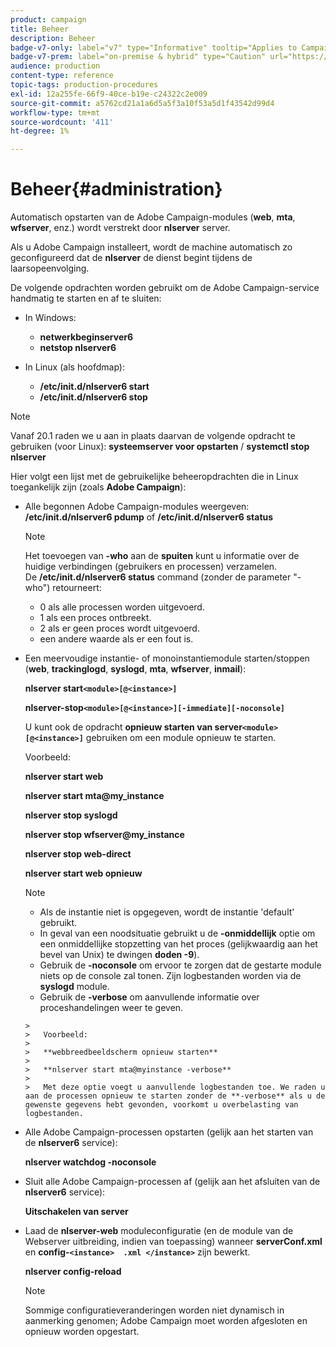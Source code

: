 ```yaml
---
product: campaign
title: Beheer
description: Beheer
badge-v7-only: label="v7" type="Informative" tooltip="Applies to Campaign Classic v7 only"
badge-v7-prem: label="on-premise & hybrid" type="Caution" url="https://experienceleague.adobe.com/docs/campaign-classic/using/installing-campaign-classic/architecture-and-hosting-models/hosting-models-lp/hosting-models.html?lang=en" tooltip="Applies to on-premise and hybrid deployments only"
audience: production
content-type: reference
topic-tags: production-procedures
exl-id: 12a255fe-66f9-40ce-b19e-c24322c2e009
source-git-commit: a5762cd21a1a6d5a5f3a10f53a5d1f43542d99d4
workflow-type: tm+mt
source-wordcount: '411'
ht-degree: 1%

---
```


# Beheer{#administration}



Automatisch opstarten van de Adobe Campaign-modules (**web**, **mta**, **wfserver**, enz.) wordt verstrekt door **nlserver** server.

Als u Adobe Campaign installeert, wordt de machine automatisch zo geconfigureerd dat de **nlserver** de dienst begint tijdens de laarsopeenvolging.

De volgende opdrachten worden gebruikt om de Adobe Campaign-service handmatig te starten en af te sluiten:

* In Windows:

   * **netwerkbeginserver6**
   * **netstop nlserver6**

* In Linux (als hoofdmap):

   * **/etc/init.d/nlserver6 start**
   * **/etc/init.d/nlserver6 stop**

>[!NOTE]
>
>Vanaf 20.1 raden we u aan in plaats daarvan de volgende opdracht te gebruiken (voor Linux): **systeemserver voor opstarten** / **systemctl stop nlserver**

Hier volgt een lijst met de gebruikelijke beheeropdrachten die in Linux toegankelijk zijn (zoals **Adobe Campaign**):

* Alle begonnen Adobe Campaign-modules weergeven: **/etc/init.d/nlserver6 pdump** of **/etc/init.d/nlserver6 status**

   >[!NOTE]
   >
   >Het toevoegen van **-who** aan de **spuiten** kunt u informatie over de huidige verbindingen (gebruikers en processen) verzamelen.\
   >De **/etc/init.d/nlserver6 status** command (zonder de parameter &quot;-who&quot;) retourneert:
   >
   >    * 0 als alle processen worden uitgevoerd.
   >    * 1 als een proces ontbreekt.
   >    * 2 als er geen proces wordt uitgevoerd.
   >    * een andere waarde als er een fout is.


* Een meervoudige instantie- of monoinstantiemodule starten/stoppen (**web**, **trackinglogd**, **syslogd**, **mta**, **wfserver**, **inmail**):

   **nlserver start`<module>[@<instance>]`**

   **nlserver-stop`<module>[@<instance>][-immediate][-noconsole]`**

   U kunt ook de opdracht **opnieuw starten van server`<module>[@<instance>]`** gebruiken om een module opnieuw te starten.

   Voorbeeld:

   **nlserver start web**

   **nlserver start mta@my_instance**

   **nlserver stop syslogd**

   **nlserver stop wfserver@my_instance**

   **nlserver stop web-direct**

   **nlserver start web opnieuw**

   >[!NOTE]
   >
   >* Als de instantie niet is opgegeven, wordt de instantie &#39;default&#39; gebruikt.
   >* In geval van een noodsituatie gebruikt u de **-onmiddellijk** optie om een onmiddellijke stopzetting van het proces (gelijkwaardig aan het bevel van Unix) te dwingen **doden -9**).
   >* Gebruik de **-noconsole** om ervoor te zorgen dat de gestarte module niets op de console zal tonen. Zijn logbestanden worden via de **syslogd** module.
   >* Gebruik de **-verbose** om aanvullende informatie over proceshandelingen weer te geven.

      >
      >   Voorbeeld:
      >
      >   **webbreedbeeldscherm opnieuw starten**
      >
      >   **nlserver start mta@myinstance -verbose**
      >
      >   Met deze optie voegt u aanvullende logbestanden toe. We raden u aan de processen opnieuw te starten zonder de **-verbose** als u de gewenste gegevens hebt gevonden, voorkomt u overbelasting van logbestanden.


* Alle Adobe Campaign-processen opstarten (gelijk aan het starten van de **nlserver6** service):

   **nlserver watchdog -noconsole**

* Sluit alle Adobe Campaign-processen af (gelijk aan het afsluiten van de **nlserver6** service):

   **Uitschakelen van server**

* Laad de **nlserver-web** moduleconfiguratie (en de module van de Webserver uitbreiding, indien van toepassing) wanneer **serverConf.xml** en **config-`<instance>  .xml </instance>`** zijn bewerkt.

   **nlserver config-reload**

   >[!NOTE]
   >
   >Sommige configuratieveranderingen worden niet dynamisch in aanmerking genomen; Adobe Campaign moet worden afgesloten en opnieuw worden opgestart.
